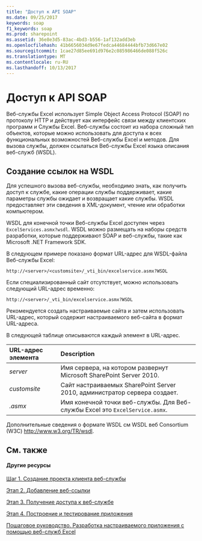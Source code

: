```yaml
---
title: "Доступ к API SOAP"
ms.date: 09/25/2017
keywords: soap
f1_keywords: soap
ms.prod: sharepoint
ms.assetid: 36e8e3d5-83ac-4bd3-b556-1af132add3eb
ms.openlocfilehash: 41b6656034d9e67fedca44684444bfb73d667e02
ms.sourcegitcommit: 1cae27d85ee691d976e2c085986466de088f526c
ms.translationtype: MT
ms.contentlocale: ru-RU
ms.lasthandoff: 10/13/2017
---
```

# <a name="accessing-the-soap-api"></a>Доступ к API SOAP

Веб-службы Excel использует Simple Object Access Protocol (SOAP) по протоколу HTTP и действует как интерфейс связи между клиентских программ и Службы Excel. Веб-службы состоит из набора сложный тип объектов, которые можно использовать для доступа к всех функциональных возможностей Веб-службы Excel и методов. Для вызова службы, должен ссылаться Веб-службы Excel языка описания веб-служб (WSDL).
  
    
    


## <a name="referencing-the-wsdl"></a>Создание ссылок на WSDL

Для успешного вызова веб-службы, необходимо знать, как получить доступ к службе, какие операции службы поддерживает, какие параметры службы ожидает и возвращает какие службы. WSDL предоставляет эти сведения в XML-документ, чтение или обработки компьютером.
  
    
    
WSDL для конечной точки Веб-службы Excel доступен через  `ExcelServices.asmx?wsdl`. WSDL можно размещать на наборы средств разработки, которые поддерживают SOAP и веб-службы, такие как Microsoft .NET Framework SDK.
  
    
    
В следующем примере показано формат URL-адрес для WSDL-файла Веб-службы Excel:
  
    
    
 `http://<server>/<customsite>/_vti_bin/excelservice.asmx?WSDL`
  
    
    
Если специализированный сайт отсутствует, можно использовать следующий URL-адрес временно:
  
    
    
 `http://<server>/_vti_bin/excelservice.asmx?WSDL`
  
    
    
Рекомендуется создать настраиваемые сайта и затем использовать URL-адрес, который содержит настраиваемого веб-сайта в формат URL-адреса.
  
    
    
В следующей таблице описываются каждый элемент в URL-адрес.
  
    
    


|**URL-адрес элемента**|**Description**|
|:-----|:-----|
| _server_ <br/> |Имя сервера, на котором развернут Microsoft SharePoint Server 2010.  <br/> |
| _customsite_ <br/> |Сайт настраиваемых SharePoint Server 2010, администратор сервера создает.  <br/> |
| _<endpointname>.asmx_ <br/> |Имя конечной точки веб-службы. Для Веб-службы Excel это  `ExcelService.asmx`.<br/> |
   
Дополнительные сведения о формате WSDL см WSDL веб Consortium (W3C) http://www.w3.org/TR/wsdl.
  
    
    

## <a name="see-also"></a>См. также


#### <a name="other-resources"></a>Другие ресурсы


  
    
    
 [Шаг 1. Создание проекта клиента веб-службы](step-1-creating-the-web-service-client-project.md)
  
    
    
 [Этап 2. Добавление веб-ссылки](step-2-adding-a-web-reference.md)
  
    
    
 [Этап 3. Получение доступа к веб-службе](step-3-accessing-the-web-service.md)
  
    
    
 [Этап 4. Построение и тестирование приложения](step-4-building-and-testing-the-application.md)
  
    
    
 [Пошаговое руководство. Разработка настраиваемого приложения с помощью веб-служб Excel](walkthrough-developing-a-custom-application-using-excel-web-services.md)
